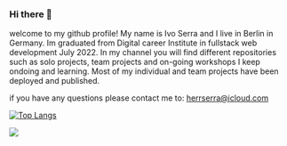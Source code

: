 ### Hi there 👋

welcome to my github profile!
My name is Ivo Serra and I live in Berlin in Germany. Im graduated from Digital career Institute in fullstack web development July 2022.
In my channel you will find different repositories such as solo projects, team projects and on-going workshops I keep ondoing and learning.
Most of my individual and team projects have been deployed and published.

if you have any questions please contact me to: herrserra@icloud.com

[![Top Langs](https://github-readme-stats.vercel.app/api/top-langs/?username=ivoserra&langs_count=8)](https://github.com/ivoserra/github-readme-stats)


<a href="https://github.com/ivoserra/github-readme-stats">
  <img align="center" src="[![Top Langs](https://github-readme-stats.vercel.app/api/top-langs/?username=ivoserra)](https://github.com/ivoserra/github-readme-stats)" />
</a>


